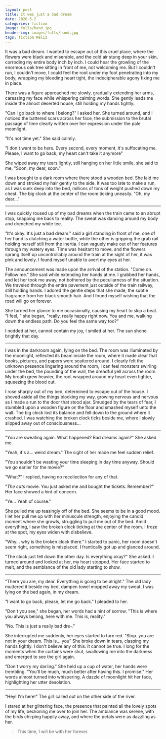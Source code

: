 ```yaml
---
layout: post
title: It was just a bad dream
date: 2020-5-2
categories: fiction
image: fulls/hand.jpg
header-img: images/fulls/hand.jpg
tags: fiction Meliz
---
```


It was a bad dream. I wanted to escape out of this cruel place, where the flowers were black and miserable, and the cold air stung deep in your skin, corroding my entire body inch by inch. I could hear the growling of the enormous oak tree sitting in front of me, not welcoming me. But I couldn't run, I couldn't move, I could feel the root under my foot penetrating into my body, wrapping my bleeding heart tight, the indecipherable agony fixing me in place. 

There was a figure approached me slowly, gradually extending her arms,
caressing my face while whispering calming words. She gently leads me inside the almost deserted house, still holding my hands tightly.

"Can I go back to where I belong?" I asked her. She turned around, and I noticed the battered scars across her face, the submission to the brutal passage of time clearly written over her expression under the pale moonlight.

"It's not time yet." She said calmly.

"I don't want to be here. Every second, every moment, it's suffocating me. Please, I want to go back, my heart can't take it anymore"

She wiped away my tears lightly, still hanging on her little smile, she said to me, "Soon, my dear, soon."

I was brought to a dark room where there stood a wooden bed. She laid me down and stroked my hair gently to the side. It was too late to make a run, as I was sunk deep into the bed, millions of tons of weight pushed down my chest. The big clock at the center of the room ticking uneasily. "Oh, my dear..."

---

I was quickly roused up of my bad dreams when the train came to an abrupt stop, snapping me back to reality. The sweat was dancing around my body and drenched my white tee. 

"It's okay. It's just a bad dream." said a girl standing in front of me, one of her hand is clutching a water bottle, while the other is gripping the grab rail holding herself still from the inertia. I can vaguely make out of her features through my watery eyes. Time was hesitant to move, and the flowers sprang itself up uncontrollably around the train at the sight of her, it was pink and lovely. I found myself unable to avert my eyes at her.

The announcement was made upon the arrival of the station. "Come on. Follow me." She said while extending her hands at me. I grabbed her hands, and let her took me away, not bothered by the peculiarness of the situation. We traveled through the entire pavement just outside of the train railway, still holding hands. I adored the gentle steps that she made, the subtle fragrance from her black smooth hair. And I found myself wishing that the road will go on forever.

She turned her glance to me occasionally, causing my heart to skip a beat. "I feel, " she began, "really, really happy right now. You and me, walking down the endless path. Do you feel the same way too?"

I nodded at her, cannot contain my joy, I smiled at her. The sun shone brightly that day.

---

I was in the darkroom again, lying on the bed. The room was illuminated by the moonlight, reflected its beam inside the room, where it made clear that books, pictures, and papers were scattered around. I clearly felt the unknown presence lingering around the room, I can feel monsters swirling under the bed, the pounding of the wall, the dreadful yell across the room. My breath grew heavier, the root wrapped around my heart even tighter, squeezing the blood out. 

I rose sharply out of my bed, determined to escape out of the house. I shoved aside all the
things blocking my way, growing nervous and nervous as I made a run to the door that stood ajar. Smudged by the tears of fear, I stumbled upon a wooden figure on the floor and smashed myself unto the wall. The big clock lost its balance and fell down to the ground where it crashed. I was watching the broken clock ticks beside me, where I slowly slipped away out of consciousness...

---

"You are sweating again. What happened? Bad dreams again?" She asked me.

"Yeah, it's a... weird dream." The sight of her made me feel sudden relief. 

"You shouldn't be wasting your time sleeping in day time anyway. Should we go earlier for the movie?"

"What?" I replied, having no recollection for any of that.

"*The cats* movie. You just asked me and bought the tickets. Remember?" Her face showed a hint of concern.

"Ye... Yeah of course."

She pulled me up teasingly off of the bed. She seems to be in a good mood. I let her pull me up with her minuscule strength, enjoying the candid moment where she growls, struggling to pull me out of the bed. Amid everything, I saw the broken clock ticking at the center of the room. I froze at the spot, my eyes widen with disbelieve.

"Why... why is the broken clock there." I started to panic, her room doesn't seem right, something is misplaced. I frantically got up and glanced around.

"The clock just fell down the other day. Is everything okay?" She asked. I turned around and looked at her, my heart stopped. Her face started to melt, and the semblance of the old lady starting to show.

---

"There you are, my dear. Everything is going to be alright." The old lady muttered it beside my bed, dampen towel mopped away my sweat. I was lying on the bed again, in my dream.

"I want to go back, please, let me go back." I pleaded to her.

"Don't you see," she began, her words had a hint of sorrow. "This is where you always belong, here with me. This is, reality."

"No. This is just a really bad dre-."

She interrupted me suddenly, her eyes started to turn red. "Stop. you are not in your dream. This is... you" She broke down in tears, clasping my hands tightly. I don't believe any of this. It cannot be true. I long for the moments when the curtains were shut, swallowing me into the darkness and emerged to see the girl again.

"Don't worry my darling." She held up a cup of water, her hands were trembling. "You'll be much, much better after having this. I promise." Her words almost turned into whispering. A dazzle of moonlight hit her face, highlighting her utter desolation.

---

"Hey! I'm here!" The girl called out on the other side of the river.

I stared at her glittering face, the presence that painted all the lovely spots of my life, beckoning me over to join her. The ambiance was serene, with the birds chirping happily away, and where the petals were as dazzling as her.

> This time, I will be with her forever.

